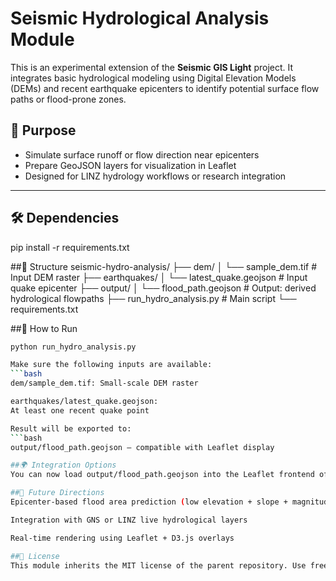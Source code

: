 # Seismic Hydrological Analysis Module

This is an experimental extension of the **Seismic GIS Light** project. It integrates basic hydrological modeling using Digital Elevation Models (DEMs) and recent earthquake epicenters to identify potential surface flow paths or flood-prone zones.

## 📌 Purpose

- Simulate surface runoff or flow direction near epicenters
- Prepare GeoJSON layers for visualization in Leaflet
- Designed for LINZ hydrology workflows or research integration

---

## 🛠️ Dependencies

pip install -r requirements.txt


##📁 Structure
seismic-hydro-analysis/
├── dem/
│   └── sample_dem.tif             # Input DEM raster
├── earthquakes/
│   └── latest_quake.geojson       # Input quake epicenter
├── output/
│   └── flood_path.geojson         # Output: derived hydrological flowpaths
├── run_hydro_analysis.py          # Main script
└── requirements.txt

##🚀 How to Run
```bash
python run_hydro_analysis.py

Make sure the following inputs are available:
```bash
dem/sample_dem.tif: Small-scale DEM raster

earthquakes/latest_quake.geojson:
At least one recent quake point

Result will be exported to:
```bash
output/flood_path.geojson — compatible with Leaflet display

##🌍 Integration Options
You can now load output/flood_path.geojson into the Leaflet frontend of seismic-gis-light, or publish the output via a REST API.

##🧠 Future Directions
Epicenter-based flood area prediction (low elevation + slope + magnitude)

Integration with GNS or LINZ live hydrological layers

Real-time rendering using Leaflet + D3.js overlays

##📝 License
This module inherits the MIT license of the parent repository. Use freely for academic, demo, and public mapping purposes.
